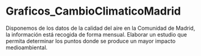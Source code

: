 # Graficos_CambioClimaticoMadrid
Disponemos de los datos de la calidad del aire en la Comunidad de Madrid, la información está recogida de forma mensual. Elaborar un estudio que permita determinar los puntos donde se produce un mayor impacto medioambiental.

